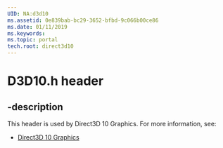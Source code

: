 ```yaml
---
UID: NA:d3d10
ms.assetid: 0e839bab-bc29-3652-bfbd-9c066b00ce86
ms.date: 01/11/2019
ms.keywords: 
ms.topic: portal
tech.root: direct3d10
---
```


# D3D10.h header


## -description


This header is used by Direct3D 10 Graphics. For more information, see:

- [Direct3D 10 Graphics](../_direct3d10/index.md)

